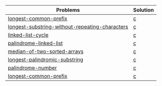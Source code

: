 |Problems|Solution|
|--|--|
|[longest-common-prefix](https://leetcode-cn.com/problems/longest-common-prefix/)|[c](https://github.com/openswords/Practices/tree/master/leetcode/longest-common-prefix.c)   |
|[longest-substring-without-repeating-characters](https://leetcode-cn.com/problems/longest-substring-without-repeating-characters/)|[c](https://github.com/openswords/Practices/tree/master/leetcode/longest-substring-without-repeating-characters.c)   |
|[linked-list-cycle](https://leetcode-cn.com/problems/linked-list-cycle/)|[c](https://github.com/openswords/Practices/tree/master/leetcode/linked-list-cycle.c)   |
|[palindrome-linked-list](https://leetcode-cn.com/problems/palindrome-linked-list/)|[c](https://github.com/openswords/Practices/tree/master/leetcode/palindrome-linked-list.c)   |
|[median-of-two-sorted-arrays](https://leetcode-cn.com/problems/median-of-two-sorted-arrays/)|[c](https://github.com/openswords/Practices/tree/master/leetcode/median-of-two-sorted-arrays.c)   |
|[longest-palindromic-substring](https://leetcode-cn.com/problems/longest-palindromic-substring/)|[c](https://github.com/openswords/Practices/tree/master/leetcode/longest-palindromic-substring.c)   |
|[palindrome-number](https://leetcode-cn.com/problems/palindrome-number/)|[c](https://github.com/openswords/Practices/tree/master/leetcode/palindrome-number.c)   |
|[longest-common-prefix](https://leetcode-cn.com/problems/longest-common-prefix/)|[c](https://github.com/openswords/Practices/tree/master/leetcode/longest-common-prefix.c)   |

